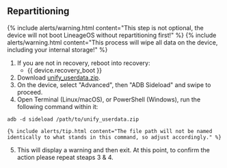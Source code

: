 ## Repartitioning

{% include alerts/warning.html content="This step is not optional, the device will not boot LineageOS without repartitioning first!" %}
{% include alerts/warning.html content="This process will wipe all data on the device, including your internal storage!" %}
1. If you are not in recovery, reboot into recovery:
    * {{ device.recovery_boot }}
2. Download [unify_userdata.zip](https://mega.nz/folder/mttySaCY#IcRH1F_xeBdK_i1gpTOjqg).
3. On the device, select "Advanced", then "ADB Sideload" and swipe to proceed.
4. Open Terminal (Linux/macOS), or PowerShell (Windows), run the following command within it:
```
adb -d sideload /path/to/unify_userdata.zip
```
    {% include alerts/tip.html content="The file path will not be named identically to what stands in this command, so adjust accordingly." %}
5. This will display a warning and then exit. At this point, to confirm the action please repeat steaps 3 & 4.
